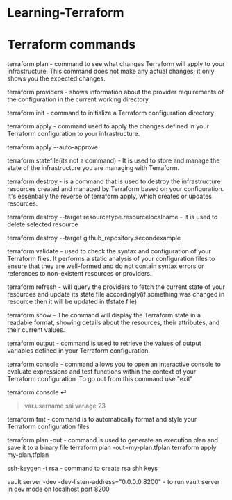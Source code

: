 # Learning-Terraform

# Terraform commands

terraform plan - command to see what changes Terraform will apply to your infrastructure. This command does not make any actual changes; it only shows you the expected changes.

terraform providers - shows information about the provider requirements of the configuration in the current working directory


terraform init - command to initialize a Terraform configuration directory

terraform apply -  command used to apply the changes defined in your Terraform configuration to your infrastructure. 

terraform apply --auto-approve

terraform statefile(its not a command) -  It is used to store and manage the state of the infrastructure you are managing with Terraform. 

terraform destroy  - is a command that is used to destroy the infrastructure resources created and managed by Terraform based on your configuration. It's essentially the reverse of terraform apply, which creates or updates resources. 

terraform destroy --target resourcetype.resourcelocalname - It is used to delete selected resource 

terraform destroy --target github_repository.secondexample 

terraform validate   - used to check the syntax and configuration of your Terraform files. It performs a static analysis of your configuration files to ensure that they are well-formed and do not contain syntax errors or references to non-existent resources or providers.

terraform refresh      - will query the providers to fetch the current state of your resources and update its state file accordingly(if something was changed in resource then it will be updated in tfstate file)

terraform show       -  The command will display the Terraform state in a readable format, showing details about the resources, their attributes, and their current values.

terraform output  - command is used to retrieve the values of output variables defined in your Terraform configuration. 


terraform console   - command allows you to open an interactive console to evaluate expressions and test functions within the context of your Terraform configuration .To go out from this command use "exit"

terraform console ⏎
>var.username
sai
>var.age
23

terraform fmt   -   command is to automatically format and style your Terraform configuration files



terraform plan -out    - command is used to generate an execution plan and save it to a binary file
terraform plan -out=my-plan.tfplan
terraform apply my-plan.tfplan

ssh-keygen -t rsa   - command to create rsa shh keys

vault server -dev -dev-listen-address="0.0.0.0:8200"   - to run vault server in dev mode on localhost port 8200

